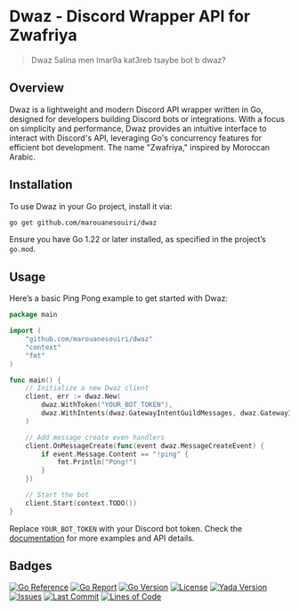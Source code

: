 # Dwaz - Discord Wrapper API for Zwafriya
> Dwaz 5alina men lmar9a kat3reb tsaybe bot b dwaz?

## Overview

Dwaz is a lightweight and modern Discord API wrapper written in Go, designed for developers building Discord bots or integrations. With a focus on simplicity and performance, Dwaz provides an intuitive interface to interact with Discord's API, leveraging Go's concurrency features for efficient bot development. The name "Zwafriya," inspired by Moroccan Arabic.

## Installation

To use Dwaz in your Go project, install it via:

```bash
go get github.com/marouanesouiri/dwaz
```

Ensure you have Go 1.22 or later installed, as specified in the project’s `go.mod`.

## Usage

Here’s a basic Ping Pong example to get started with Dwaz:

```go
package main

import (
    "github.com/marouanesouiri/dwaz"
    "context"
    "fmt"
)

func main() {
    // Initialize a new Dwaz client
    client, err := dwaz.New(
		dwaz.WithToken("YOUR_BOT_TOKEN"),
		dwaz.WithIntents(dwaz.GatewayIntentGuildMessages, dwaz.GatewayIntentMessageContent),
    )

    // Add message create even handlers
    client.OnMessageCreate(func(event dwaz.MessageCreateEvent) {
        if event.Message.Content == "!ping" {
            fmt.Println("Pong!")
        }
    })

    // Start the bot
    client.Start(context.TODO())
}
```

Replace `YOUR_BOT_TOKEN` with your Discord bot token. Check the [documentation](https://pkg.go.dev/github.com/marouanesouiri/dwaz) for more examples and API details.

## Badges

[![Go Reference](https://pkg.go.dev/badge/github.com/marouanesouiri/dwaz.svg)](https://pkg.go.dev/github.com/marouanesouiri/dwaz)
[![Go Report](https://goreportcard.com/badge/github.com/marouanesouiri/dwaz)](https://goreportcard.com/report/github.com/marouanesouiri/dwaz)
[![Go Version](https://img.shields.io/github/go-mod/go-version/marouanesouiri/dwaz)](https://golang.org/doc/devel/release.html)
[![License](https://img.shields.io/badge/License-BSD%203--Clause-blue.svg)](https://github.com/marouanesouiri/dwaz/blob/master/LICENSE)
[![Yada Version](https://img.shields.io/github/v/tag/marouanesouiri/dwaz?label=release)](https://github.com/marouanesouiri/dwaz/releases/latest)
[![Issues](https://img.shields.io/github/issues/marouanesouiri/dwaz)](https://github.com/marouanesouiri/dwaz/issues)
[![Last Commit](https://img.shields.io/github/last-commit/marouanesouiri/dwaz)](https://github.com/marouanesouiri/dwaz/commits/main)
[![Lines of Code](https://tokei.rs/b1/github/marouanesouiri/dwaz)](https://github.com/marouanesouiri/dwaz)
